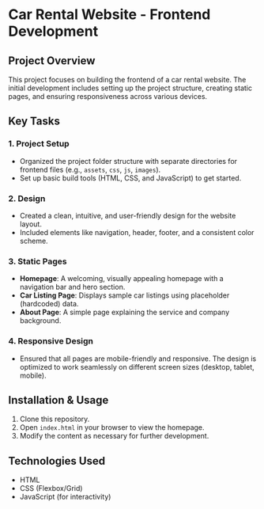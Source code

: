 # Car Rental Website - Frontend Development

## Project Overview
This project focuses on building the frontend of a car rental website. The initial development includes setting up the project structure, creating static pages, and ensuring responsiveness across various devices.

## Key Tasks

### 1. **Project Setup**
   - Organized the project folder structure with separate directories for frontend files (e.g., `assets`, `css`, `js`, `images`).
   - Set up basic build tools (HTML, CSS, and JavaScript) to get started.

### 2. **Design**
   - Created a clean, intuitive, and user-friendly design for the website layout.
   - Included elements like navigation, header, footer, and a consistent color scheme.

### 3. **Static Pages**
   - **Homepage**: A welcoming, visually appealing homepage with a navigation bar and hero section.
   - **Car Listing Page**: Displays sample car listings using placeholder (hardcoded) data.
   - **About Page**: A simple page explaining the service and company background.

### 4. **Responsive Design**
   - Ensured that all pages are mobile-friendly and responsive. The design is optimized to work seamlessly on different screen sizes (desktop, tablet, mobile).

## Installation & Usage
1. Clone this repository.
2. Open `index.html` in your browser to view the homepage.
3. Modify the content as necessary for further development.

## Technologies Used
- HTML
- CSS (Flexbox/Grid)
- JavaScript (for interactivity)
